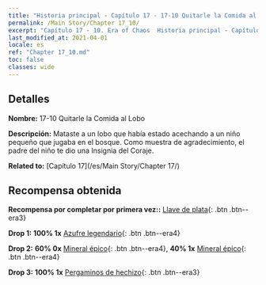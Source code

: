 ```yaml
---
title: "Historia principal - Capítulo 17 - 17-10 Quitarle la Comida al Lobo"
permalink: /Main Story/Chapter 17_10/
excerpt: "Capítulo 17 - 10. Era of Chaos  Historia principal - Capítulo 17_10. 17-10 Quitarle la Comida al Lobo"
last_modified_at: 2021-04-01
locale: es
ref: "Chapter 17_10.md"
toc: false
classes: wide
---
```


## Detalles

 **Nombre:** 17-10 Quitarle la Comida al Lobo

 **Descripción:** Mataste a un lobo que había estado acechando a un niño pequeño que jugaba en el bosque. Como muestra de agradecimiento, el padre del niño te dio una Insignia del Coraje.

 **Related to:** [Capítulo 17](/es/Main Story/Chapter 17/)

## Recompensa obtenida

 **Recompensa por completar por primera vez::** [Llave de plata](/es/Items/con_693/){: .btn .btn--era3}

 **Drop 1:** **100% 1x** [Azufre legendario](/es/Items/mat_57/){: .btn .btn--era4}

 **Drop 2:** **60% 0x** [Mineral épico](/es/Items/mat_47/){: .btn .btn--era4}, **40% 1x** [Mineral épico](/es/Items/mat_47/){: .btn .btn--era4}

 **Drop 3:** **100% 1x** [Pergaminos de hechizo](/es/Items/con_694/){: .btn .btn--era3}

